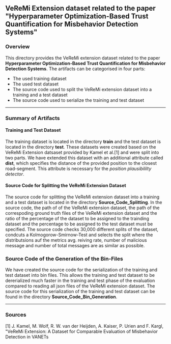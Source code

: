 ## VeReMi Extension dataset related to the paper "Hyperparameter Optimization-Based Trust Quantification for Misbehavior Detection Systems"

### Overview

This directory provides the VeReMi extension dataset related to the paper **Hyperparameter Optimization-Based Trust Quantification for Misbehavior Detection Systems**. The artifacts can be categorised in four parts:

- The used training dataset
- The used test dataset
- The source code used to split the VeReMi extension dataset into a training and a test dataset
- The source code used to serialize the training and test dataset

---

### Summary of Artifacts

#### Training and Test Dataset

The training dataset is located in the directory **train** and the test dataset is located in the directory **test**. These datasets were created based on the VeReMi Extension datsaset provided by Kamel et al.[1] and were split into two parts.
We have extended this dataset with an additional attribute called **dist**, which specifies the distance of the provided position to the closest road-segment. This attribute is necessary for the *position plausibililty detector*.

#### Source Code for Splitting the VeReMi Extension Dataset

The source code for splitting the VeReMi extension dataset into a training and a test dataset is located in the directory **Source_Code_Splitting**. In the source code, the path of of the VeReMi extension dataset, the path of the correspoding ground truth files of the VeReMi extension dataset and the ratio of the percentage of the dataset to be assigned to the trainding dataset and the percentage to be assigned to the test dataset must be specified. The source code checks 30,000 different splits of the dataset, condcuts a Kolmogorow-Smirnow-Test and selects the split where the distributsions auf the metrics avg. reiving rate, number of malicious message and number of total messages are as similar as possible.

### Source Code of the Generation of the Bin-Files

We have created the source code for the serialization of the training and test dataset into bin files. This allows the training and test dataset to be dererialized much faster in the training and test phase of the evaluation compared to reading all json files of the VeReMi extension dataset.
The source code for this serialization of the training and test dataset can be found in the directory **Source_Code_Bin_Generation**.

---

### Sources

[1] J. Kamel, M. Wolf, R. W. van der Heijden, A. Kaiser, P. Urien and F. Kargl, "VeReMi Extension: A Dataset for Comparable Evaluation of Misbehavior Detection in VANETs